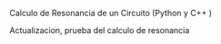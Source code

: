 Calculo de Resonancia de un Circuito (Python y C++ )

Actualizacion, prueba del calculo de resonancia
